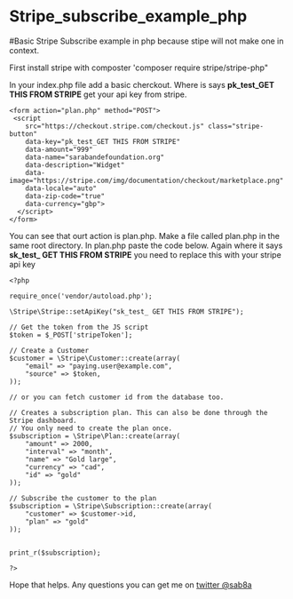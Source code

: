 # Stripe_subscribe_example_php
#Basic Stripe Subscribe example in php because stipe will not make one in context.

First install stripe with composter 'composer require stripe/stripe-php"

In your index.php file add a basic cherckout. Where is says **pk_test_GET THIS FROM STRIPE** get your api key from stripe.

```
<form action="plan.php" method="POST">
 <script
    src="https://checkout.stripe.com/checkout.js" class="stripe-button"
    data-key="pk_test_GET THIS FROM STRIPE"
    data-amount="999"
    data-name="sarabandefoundation.org"
    data-description="Widget"
    data-image="https://stripe.com/img/documentation/checkout/marketplace.png"
    data-locale="auto"
    data-zip-code="true"
    data-currency="gbp">
  </script>
</form>
```

You can see that ourt action is plan.php. Make a file called plan.php in the same root directory. In plan.php paste the code below. Again where it says **sk_test_ GET THIS FROM STRIPE** you need to replace this with your stripe api key

```
<?php

require_once('vendor/autoload.php');

\Stripe\Stripe::setApiKey("sk_test_ GET THIS FROM STRIPE");

// Get the token from the JS script
$token = $_POST['stripeToken'];

// Create a Customer
$customer = \Stripe\Customer::create(array(
    "email" => "paying.user@example.com",
    "source" => $token,
));

// or you can fetch customer id from the database too.

// Creates a subscription plan. This can also be done through the Stripe dashboard.
// You only need to create the plan once.
$subscription = \Stripe\Plan::create(array(
    "amount" => 2000,
    "interval" => "month",
    "name" => "Gold large",
    "currency" => "cad",
    "id" => "gold"
));

// Subscribe the customer to the plan
$subscription = \Stripe\Subscription::create(array(
    "customer" => $customer->id,
    "plan" => "gold"
));


print_r($subscription);

?>
```

Hope that helps. Any questions you can get me on [twitter @sab8a](https://www.twitter.com/sab8a) 
